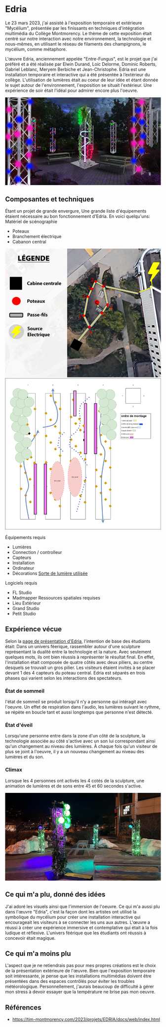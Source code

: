 # Edria
Le 23 mars 2023, j'ai assisté à l'exposition temporaire et extérieure "Mycélium", présentée par les finissants en techniques d'intégration multimédia du Collège Montmorency. Le thème de cette exposition était centré sur notre interaction avec notre environnement, la technologie et nous-mêmes, en utilisant le réseau de filaments des champignons, le mycélium, comme métaphore.

L'œuvre Edria, anciennement appelée "Entre-Fungus", est le projet que j'ai préféré et a été réalisée par Elwin Durand, Loic Delorme, Dominic Roberts, Gabriel Leblanc, Meryem Berbiche et Jean-Christophe. Edria est une installation temporaire et interactive qui a été présentée à l’extérieur du collège. L'utilisation de lumières était au coeur de leur idée et étant donnée le sujet autour de l'environnement, l'exposition se situait l'extérieur. Une expérience de soir était l'idéal pour admirer encore plus l'oeuvre.

![Produit final reproduit](Photos/MYCELIUM_Edria_produit_final_reproduit.jpg)

## Composantes et techniques
Étant un projet de grande envergure, Une grande liste d'équipements étaient nécessaire au bon fonctionnement d'Edria. En voici quelqu'uns:
Matériel de scénographie
- Poteaux
- Branchement électrique
- Cabanon central

![Schéma des passe-fils](Photos/MYCELIUM_Edria_schema_passe_fils.jpg)![Schéma du poteau central](Photos/MYCELIUM_Edria_schema_poteau_central.jpg)

Équipements requis
- Lumières
- Connection / controlleur
- Capteurs
- Installation
- Ordinateur
- Décorations
[Sorte de lumière utilisée](Photos/MYCELIUM_Edria_lumieres.jpg)

Logiciels requis
- FL Studio
- Madmapper
Ressources spatiales requises
- Lieu Extérieur
- Grand Studio
- Petit Studio

## Expérience vécue
Selon la [page de présentation d'Edria](https://tim-montmorency.com/2023/projets/EDRIA/docs/web/preproduction.html), l'intention de base des étudiants était: Dans un univers féerique, rassembler autour d'une sculpture représentant la dualité entre la technologie et la nature. Avec seulement quelques mots, ils ont bien réussis à représenter le résultat final. En effet, l'installation était composée de quatre côtés avec deux piliers, au centre desquels se trouvait un gros pilier. Les visiteurs étaient invités à se placer devant 1 des 4 capteurs du poteau central. Edria est séparés en trois phases qui varient selon les interactions des spectateurs. 

### État de sommeil 
l'état de sommeil se produit lorsqu'il n'y a personne qui intéragit avec l'oeuvre. Un effet de respiration dans l'audio, les lumières suivant le rythme, se répète en boucle tant et aussi longtemps que personne n'est détecté.
### État d'éveil
Lorsqu'une personne entre dans la zone d'un côté de la sculpture, la technologie associée au côté s'active avec un son lui correspondant ainsi qu'un changement au niveau des lumières. À chaque fois qu'un visiteur de plus se joint à l'oeuvre, il y a un nouveau changement au niveau des lumières et du son.
### Climax
Lorsque les 4 personnes ont activés les 4 cotés de la sculpture, une animation de lumières et de sons entre 45 et 60 secondes s'active.

![Vue d'ensemble de l'oeuvre](Photos/MYCELIUM_Edria_vue_densemble.jpg)

## Ce qui m'a plu, donné des idées
J'ai adoré les visuels ainsi que l'immersion de l'oeuvre. Ce qui m'a aussi plu dans l'œuvre "Edria", c'est la façon dont les artistes ont utilisé la symbolique du mycélium pour créer une installation interactive qui encourageait les visiteurs à se connecter les uns aux autres. L'œuvre a réussi à créer une expérience immersive et contemplative qui était à la fois ludique et réflexive. L'univers féérique que les étudiants ont réussis à concevoir était magique.

## Ce qui m'a moins plu
L'aspect que je ne retiendrais pas pour mes propres créations est le choix de la présentation extérieure de l'œuvre. Bien que l'exposition temporaire soit intéressante, je pense que les installations multimédias doivent être présentées dans des espaces contrôlés pour éviter les troubles météorologique. Personnellement, j'aurais beaucoup de difficulté à gérer mon stress à devoir essayer que la température ne brise pas mon oeuvre. 

## Références
- https://tim-montmorency.com/2023/projets/EDRIA/docs/web/index.html
